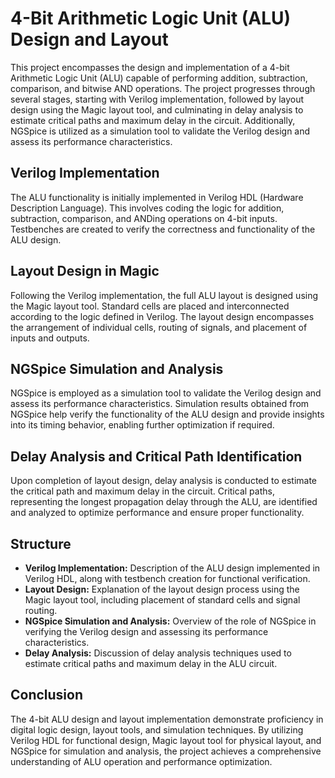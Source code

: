 # 4-Bit Arithmetic Logic Unit (ALU) Design and Layout

This project encompasses the design and implementation of a 4-bit Arithmetic Logic Unit (ALU) capable of performing addition, subtraction, comparison, and bitwise AND operations. The project progresses through several stages, starting with Verilog implementation, followed by layout design using the Magic layout tool, and culminating in delay analysis to estimate critical paths and maximum delay in the circuit. Additionally, NGSpice is utilized as a simulation tool to validate the Verilog design and assess its performance characteristics.

## Verilog Implementation
The ALU functionality is initially implemented in Verilog HDL (Hardware Description Language). This involves coding the logic for addition, subtraction, comparison, and ANDing operations on 4-bit inputs. Testbenches are created to verify the correctness and functionality of the ALU design.

## Layout Design in Magic
Following the Verilog implementation, the full ALU layout is designed using the Magic layout tool. Standard cells are placed and interconnected according to the logic defined in Verilog. The layout design encompasses the arrangement of individual cells, routing of signals, and placement of inputs and outputs.


## NGSpice Simulation and Analysis
NGSpice is employed as a simulation tool to validate the Verilog design and assess its performance characteristics. Simulation results obtained from NGSpice help verify the functionality of the ALU design and provide insights into its timing behavior, enabling further optimization if required.


## Delay Analysis and Critical Path Identification
Upon completion of layout design, delay analysis is conducted to estimate the critical path and maximum delay in the circuit. Critical paths, representing the longest propagation delay through the ALU, are identified and analyzed to optimize performance and ensure proper functionality.



## Structure
- **Verilog Implementation:** Description of the ALU design implemented in Verilog HDL, along with testbench creation for functional verification.
- **Layout Design:** Explanation of the layout design process using the Magic layout tool, including placement of standard cells and signal routing.
-  **NGSpice Simulation and Analysis:** Overview of the role of NGSpice in verifying the Verilog design and assessing its performance characteristics.
- **Delay Analysis:** Discussion of delay analysis techniques used to estimate critical paths and maximum delay in the ALU circuit.

## Conclusion
The 4-bit ALU design and layout implementation demonstrate proficiency in digital logic design, layout tools, and simulation techniques. By utilizing Verilog HDL for functional design, Magic layout tool for physical layout, and NGSpice for simulation and analysis, the project achieves a comprehensive understanding of ALU operation and performance optimization.
